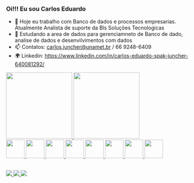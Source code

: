 
</style>

### Oi!!! Eu sou Carlos Eduardo 

- 🔭 Hoje eu trabalho com Banco de dados e processos empresarias. Atualmente Analista de suporte da Bls Soluções Tecnologicas
- 🌱 Estudando a area de dados para gerenciamneto de Banco de dado, analise de dados e desenvilvimentos com dados
- 📫 Contatos: carlos.juncher@unamet.br / 66 9248-6409
- 🌍 Linkedin: https://www.linkedin.com/in/carlos-eduardo-spak-juncher-640081292/

<div>
  <a href="https://github.com/CarlosJuncher03">
  <img height="180em" src=https://github-readme-stats.vercel.app/api?username=CarlosJuncher03&show_icons=true&theme=transparent>
  <img height="180em" src=https://github-readme-stats.vercel.app/api/top-langs/?username=CarlosJuncher03&layout=compact&show_icons=true&theme=transparent>
</div>


<div class="icones">
   <a href="https://github.com/CarlosJuncher03">
   <img height="50em" src="https://cdn.jsdelivr.net/gh/devicons/devicon/icons/mysql/mysql-original-wordmark.svg" />
     
   <img height="50em" src="https://cdn.jsdelivr.net/gh/devicons/devicon/icons/microsoftsqlserver/microsoftsqlserver-plain-wordmark.svg" />
   
   <img height="50em" src="https://cdn.jsdelivr.net/gh/devicons/devicon/icons/postgresql/postgresql-original-wordmark.svg" />
   <img height="50em" src="https://cdn.jsdelivr.net/gh/devicons/devicon/icons/sqlite/sqlite-original-wordmark.svg" />
   <img height="50em" src="https://cdn.jsdelivr.net/gh/devicons/devicon/icons/python/python-plain-wordmark.svg" />
   <img height="50em" src="https://cdn.jsdelivr.net/gh/devicons/devicon/icons/javascript/javascript-plain.svg" />
   <img height="50em" src="https://cdn.jsdelivr.net/gh/devicons/devicon/icons/ubuntu/ubuntu-plain.svg" />
   <img height="50em" src="https://th.bing.com/th/id/OIP.-1k19OCKn4QQEwqylKk0nAAAAA?rs=1&pid=ImgDetMain">
          
</div>

##

<div>
   <a href="mailto:carlos.juncher@unamet.br"><img src="https://img.shields.io/badge/Gmail-D14836?style=for-the-badge&logo=gmail&logoColor=white"> <//a>
   <a href="mailto:carlos.juncher@unamet.br"><img src="https://img.shields.io/badge/WhatsApp-25D366?style=for-the-badge&logo=whatsapp&logoColor=white"> <//a>
   <a href="https://api.whatsapp.com/send?phone=556692486409"><img src="https://img.shields.io/badge/LinkedIn-0077B5?style=for-the-badge&logo=linkedin&logoColor=white"> <//a>
</div>
